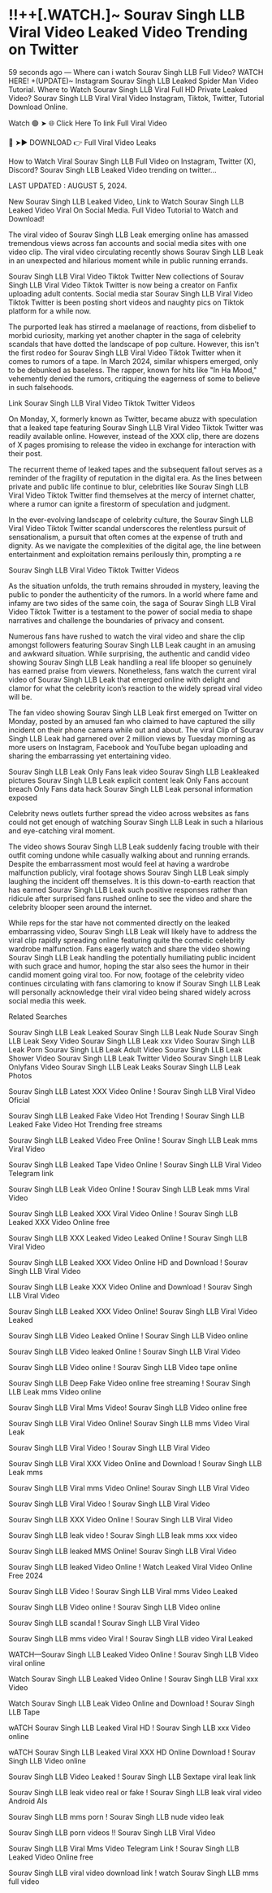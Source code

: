 
# !!++[.WATCH.]~ Sourav Singh LLB Viral Video Leaked Video Trending on Twitter

59 seconds ago — Where can i watch Sourav Singh LLB Full Video? WATCH HERE! +(UPDATE)~ Instagram Sourav Singh LLB Leaked Spider Man Video Tutorial​. Where to Watch Sourav Singh LLB Viral Full HD Private Leaked Video? Sourav Singh LLB Viral Viral Video Instagram, Tiktok, Twitter, Tutorial Download Online.

Watch 🟢 ➤ 🌐 Click Here To link Full Viral Video

🔴 ➤► DOWNLOAD 👉 Full Viral Video Leaks

How to Watch Viral Sourav Singh LLB Full Video on Instagram, Twitter (X), Discord? Sourav Singh LLB Leaked Video trending on twitter...

LAST UPDATED : AUGUST 5, 2024.

New Sourav Singh LLB Leaked Video, Link to Watch Sourav Singh LLB Leaked Video Viral On Social Media. Full Video Tutorial to Watch and Download!

The viral video of Sourav Singh LLB Leak emerging online has amassed tremendous views across fan accounts and social media sites with one video clip. The viral video circulating recently shows Sourav Singh LLB Leak in an unexpected and hilarious moment while in public running errands.

Sourav Singh LLB Viral Video Tiktok Twitter New collections of Sourav Singh LLB Viral Video Tiktok Twitter is now being a creator on Fanfix uploading adult contents. Social media star Sourav Singh LLB Viral Video Tiktok Twitter is been posting short videos and naughty pics on Tiktok platform for a while now.

The purported leak has stirred a maelanage of reactions, from disbelief to morbid curiosity, marking yet another chapter in the saga of celebrity scandals that have dotted the landscape of pop culture. However, this isn't the first rodeo for Sourav Singh LLB Viral Video Tiktok Twitter when it comes to rumors of a tape. In March 2024, similar whispers emerged, only to be debunked as baseless. The rapper, known for hits like "In Ha Mood," vehemently denied the rumors, critiquing the eagerness of some to believe in such falsehoods.

Link Sourav Singh LLB Viral Video Tiktok Twitter Videos

On Monday, X, formerly known as Twitter, became abuzz with speculation that a leaked tape featuring Sourav Singh LLB Viral Video Tiktok Twitter was readily available online. However, instead of the XXX clip, there are dozens of X pages promising to release the video in exchange for interaction with their post.

The recurrent theme of leaked tapes and the subsequent fallout serves as a reminder of the fragility of reputation in the digital era. As the lines between private and public life continue to blur, celebrities like Sourav Singh LLB Viral Video Tiktok Twitter find themselves at the mercy of internet chatter, where a rumor can ignite a firestorm of speculation and judgment.

In the ever-evolving landscape of celebrity culture, the Sourav Singh LLB Viral Video Tiktok Twitter scandal underscores the relentless pursuit of sensationalism, a pursuit that often comes at the expense of truth and dignity. As we navigate the complexities of the digital age, the line between entertainment and exploitation remains perilously thin, prompting a re

Sourav Singh LLB Viral Video Tiktok Twitter Videos

As the situation unfolds, the truth remains shrouded in mystery, leaving the public to ponder the authenticity of the rumors. In a world where fame and infamy are two sides of the same coin, the saga of Sourav Singh LLB Viral Video Tiktok Twitter is a testament to the power of social media to shape narratives and challenge the boundaries of privacy and consent.

Numerous fans have rushed to watch the viral video and share the clip amongst followers featuring Sourav Singh LLB Leak caught in an amusing and awkward situation. While surprising, the authentic and candid video showing Sourav Singh LLB Leak handling a real life blooper so genuinely has earned praise from viewers. Nonetheless, fans watch the current viral video of Sourav Singh LLB Leak that emerged online with delight and clamor for what the celebrity icon’s reaction to the widely spread viral video will be.

The fan video showing Sourav Singh LLB Leak first emerged on Twitter on Monday, posted by an amused fan who claimed to have captured the silly incident on their phone camera while out and about. The viral Clip of Sourav Singh LLB Leak had garnered over 2 million views by Tuesday morning as more users on Instagram, Facebook and YouTube began uploading and sharing the embarrassing yet entertaining video.

Sourav Singh LLB Leak Only Fans leak video Sourav Singh LLB Leakleaked pictures Sourav Singh LLB Leak explicit content leak Only Fans account breach Only Fans data hack Sourav Singh LLB Leak personal information exposed

Celebrity news outlets further spread the video across websites as fans could not get enough of watching Sourav Singh LLB Leak in such a hilarious and eye-catching viral moment.

The video shows Sourav Singh LLB Leak suddenly facing trouble with their outfit coming undone while casually walking about and running errands. Despite the embarrassment most would feel at having a wardrobe malfunction publicly, viral footage shows Sourav Singh LLB Leak simply laughing the incident off themselves. It is this down-to-earth reaction that has earned Sourav Singh LLB Leak such positive responses rather than ridicule after surprised fans rushed online to see the video and share the celebrity blooper seen around the internet.

While reps for the star have not commented directly on the leaked embarrassing video, Sourav Singh LLB Leak will likely have to address the viral clip rapidly spreading online featuring quite the comedic celebrity wardrobe malfunction. Fans eagerly watch and share the video showing Sourav Singh LLB Leak handling the potentially humiliating public incident with such grace and humor, hoping the star also sees the humor in their candid moment going viral too. For now, footage of the celebrity video continues circulating with fans clamoring to know if Sourav Singh LLB Leak will personally acknowledge their viral video being shared widely across social media this week.

Related Searches

Sourav Singh LLB Leak Leaked Sourav Singh LLB Leak Nude Sourav Singh LLB Leak Sexy Video Sourav Singh LLB Leak xxx Video Sourav Singh LLB Leak Porn Sourav Singh LLB Leak Adult Video Sourav Singh LLB Leak Shower Video Sourav Singh LLB Leak Twitter Video Sourav Singh LLB Leak Onlyfans Video Sourav Singh LLB Leak Leaks Sourav Singh LLB Leak Photos

Sourav Singh LLB Latest XXX Video Online ! Sourav Singh LLB Viral Video Oficial

Sourav Singh LLB Leaked Fake Video Hot Trending ! Sourav Singh LLB Leaked Fake Video Hot Trending free streams

Sourav Singh LLB Leaked Video Free Online ! Sourav Singh LLB Leak mms Viral Video

Sourav Singh LLB Leaked Tape Video Online ! Sourav Singh LLB Viral Video Telegram link

Sourav Singh LLB Leak Video Online ! Sourav Singh LLB Leak mms Viral Video

Sourav Singh LLB Leaked XXX Viral Video Online ! Sourav Singh LLB Leaked XXX Video Online free

Sourav Singh LLB XXX Leaked Video Leaked Online ! Sourav Singh LLB Viral Video

Sourav Singh LLB Leaked XXX Video Online HD and Download ! Sourav Singh LLB Viral Video

Sourav Singh LLB Leake XXX Video Online and Download ! Sourav Singh LLB Viral Video

Sourav Singh LLB Leaked XXX Video Online! Sourav Singh LLB Viral Video Leaked

Sourav Singh LLB Video Leaked Online ! Sourav Singh LLB Video online

Sourav Singh LLB Video leaked Online ! Sourav Singh LLB Viral Video

Sourav Singh LLB Video online ! Sourav Singh LLB Video tape online

Sourav Singh LLB Deep Fake Video online free streaming ! Sourav Singh LLB Leak mms Video online

Sourav Singh LLB Viral Mms Video! Sourav Singh LLB Video online free

Sourav Singh LLB Viral Video Online! Sourav Singh LLB mms Video Viral Leak

Sourav Singh LLB Viral Video ! Sourav Singh LLB Viral Video

Sourav Singh LLB Viral XXX Video Online and Download ! Sourav Singh LLB Leak mms

Sourav Singh LLB Viral mms Video Online! Sourav Singh LLB Viral Video

Sourav Singh LLB Viral Video ! Sourav Singh LLB Viral Video

Sourav Singh LLB XXX Video Online ! Sourav Singh LLB Viral Video

Sourav Singh LLB leak video ! Sourav Singh LLB leak mms xxx video

Sourav Singh LLB leaked MMS Online! Sourav Singh LLB Viral Video

Sourav Singh LLB leaked Video Online ! Watch Leaked Viral Video Online Free 2024

Sourav Singh LLB Video ! Sourav Singh LLB Viral mms Video Leaked

Sourav Singh LLB Video online ! Sourav Singh LLB Video online

Sourav Singh LLB scandal ! Sourav Singh LLB Viral Video

Sourav Singh LLB mms video Viral ! Sourav Singh LLB video Viral Leaked

WATCH—Sourav Singh LLB Leaked Video Online ! Sourav Singh LLB Video viral online

Watch Sourav Singh LLB Leaked Video Online ! Sourav Singh LLB Viral xxx Video

Watch Sourav Singh LLB Leak Video Online and Download ! Sourav Singh LLB Tape

wATCH Sourav Singh LLB Leaked Viral HD ! Sourav Singh LLB xxx Video online

wATCH Sourav Singh LLB Leaked Viral XXX HD Online Download ! Sourav Singh LLB Video online

Sourav Singh LLB Video Leaked ! Sourav Singh LLB Sextape viral leak link

Sourav Singh LLB leak video real or fake ! Sourav Singh LLB leak viral video Android AIs

Sourav Singh LLB mms porn ! Sourav Singh LLB nude video leak

Sourav Singh LLB porn videos !! Sourav Singh LLB Viral Video

Sourav Singh LLB Viral Mms Video Telegram Link ! Sourav Singh LLB Leaked Video Online free

Sourav Singh LLB viral video download link ! watch Sourav Singh LLB mms full video
